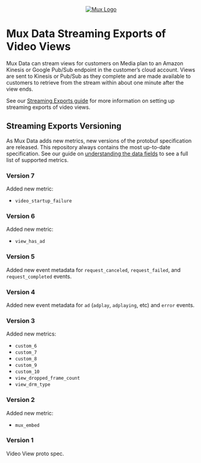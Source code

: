 <p align="center">
  <a href="https://mux.com/">
    <img src="https://avatars.githubusercontent.com/u/16199997?s=200&v=4" alt="Mux Logo">
  </a>
</p>

# Mux Data Streaming Exports of Video Views

Mux Data can stream views for customers on Media plan to an Amazon Kinesis or Google Pub/Sub endpoint in the customer’s cloud account. Views are sent to Kinesis or Pub/Sub as they complete and are made available to customers to retrieve from the stream within about one minute after the view ends.

See our [Streaming Exports guide](https://docs.mux.com/guides/data/export-raw-video-view-data#stream-views-as-they-complete) for more information on setting up streaming exports of video views.

## Streaming Exports Versioning

As Mux Data adds new metrics, new versions of the protobuf specification are released. This repository always contains the most up-to-date specification. See our guide on [understanding the data fields](https://docs.mux.com/guides/data/export-raw-video-view-data#understand-the-data-fields) to see a full list of supported metrics.

### Version 7

Added new metric:

- `video_startup_failure`

### Version 6

Added new metric:

- `view_has_ad`

### Version 5

Added new event metadata for `request_canceled`, `request_failed`, and `request_completed` events.

### Version 4

Added new event metadata for `ad` (`adplay`, `adplaying`, etc) and `error` events.

### Version 3

Added new metrics:

- `custom_6`
- `custom_7`
- `custom_8`
- `custom_9`
- `custom_10`
- `view_dropped_frame_count`
- `view_drm_type`

### Version 2

Added new metric:

- `mux_embed`

### Version 1

Video View proto spec.
